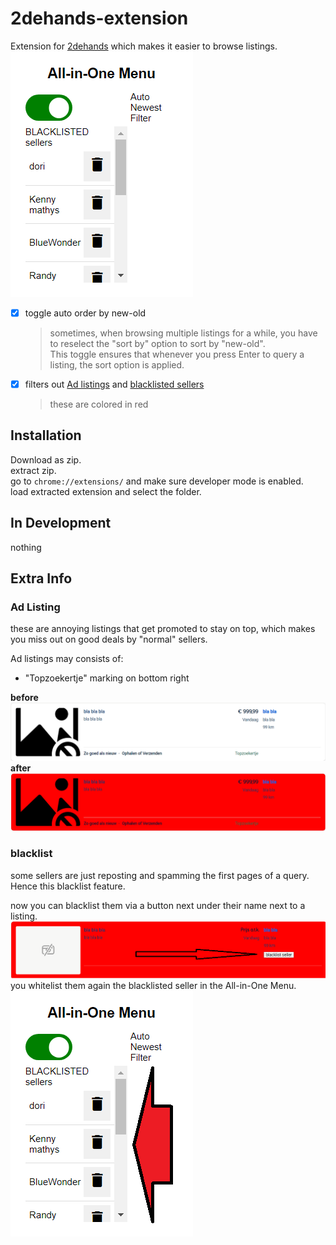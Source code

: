 # 2dehands-extension
Extension for [2dehands](www.2dehands.be) which makes it easier to browse listings.  
![](2dehands-extension-menu.png)


- [x] toggle auto order by new-old
    > sometimes, when browsing multiple listings for a while, you have to reselect the "sort by" option to sort by "new-old".  
    > This toggle ensures that whenever you press Enter to query a listing, the sort option is applied.
- [x] filters out [Ad listings](##Ad-listing) and [blacklisted sellers](##blacklist)
    > these are colored in red


## Installation
Download as zip.  
extract zip.  
go to `chrome://extensions/` and make sure developer mode is enabled.  
load extracted extension and select the folder.

## In Development
nothing

## Extra Info
### Ad Listing
these are annoying listings that get promoted to stay on top, which makes you miss out on good deals by "normal" sellers.

Ad listings may consists of:
- "Topzoekertje" marking on bottom right

**before**
![](beforeAdExample.png)
**after**
![](afterAdExample.png)

### blacklist
some sellers are just reposting and spamming the first pages of a query. Hence this blacklist feature.

now you can blacklist them via a button next under their name next to a listing.  
![](blacklistSellerBtnExample.png)
you whitelist them again the blacklisted seller in the All-in-One Menu.  
![](blacklistedListMenuExample.png)

